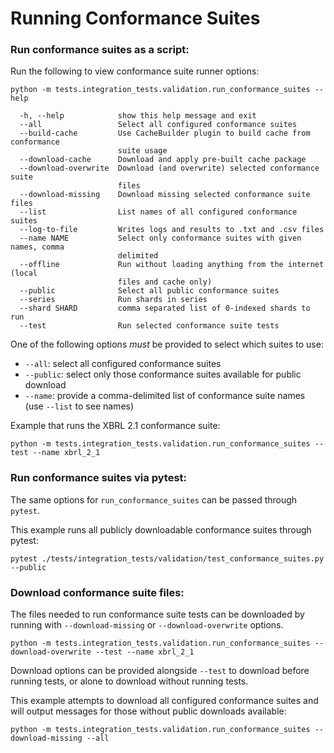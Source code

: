 # Running Conformance Suites

### Run conformance suites as a script:
Run the following to view conformance suite runner options:
```
python -m tests.integration_tests.validation.run_conformance_suites --help

  -h, --help            show this help message and exit
  --all                 Select all configured conformance suites
  --build-cache         Use CacheBuilder plugin to build cache from conformance
                        suite usage
  --download-cache      Download and apply pre-built cache package
  --download-overwrite  Download (and overwrite) selected conformance suite
                        files
  --download-missing    Download missing selected conformance suite files
  --list                List names of all configured conformance suites
  --log-to-file         Writes logs and results to .txt and .csv files
  --name NAME           Select only conformance suites with given names, comma
                        delimited
  --offline             Run without loading anything from the internet (local
                        files and cache only)
  --public              Select all public conformance suites
  --series              Run shards in series
  --shard SHARD         comma separated list of 0-indexed shards to run
  --test                Run selected conformance suite tests
```
One of the following options *must* be provided to select which suites to use:
* `--all`: select all configured conformance suites
* `--public`: select only those conformance suites available for public download
* `--name`: provide a comma-delimited list of conformance suite names (use `--list` to see names)

Example that runs the XBRL 2.1 conformance suite:
```
python -m tests.integration_tests.validation.run_conformance_suites --test --name xbrl_2_1
```

### Run conformance suites via pytest:
The same options for `run_conformance_suites` can be passed through `pytest`.

This example runs all publicly downloadable conformance suites through pytest:
```
pytest ./tests/integration_tests/validation/test_conformance_suites.py --public
```

### Download conformance suite files:
The files needed to run conformance suite tests can be downloaded by running with `--download-missing` or `--download-overwrite` options.
```
python -m tests.integration_tests.validation.run_conformance_suites --download-overwrite --test --name xbrl_2_1
```
Download options can be provided alongside `--test` to download before running tests, or alone to download without running tests.

This example attempts to download all configured conformance suites and will output messages for those without public downloads available:
```
python -m tests.integration_tests.validation.run_conformance_suites --download-missing --all
```